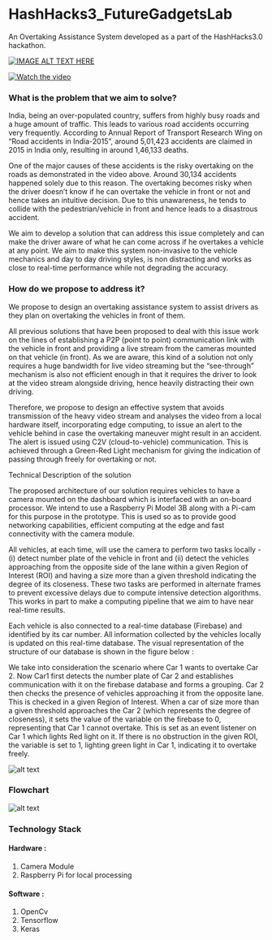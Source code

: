# HashHacks3_FutureGadgetsLab
An Overtaking Assistance System developed as a part of the HashHacks3.0 hackathon. 

[![IMAGE ALT TEXT HERE](https://img.youtube.com/vi/pbTPrBaxpX0/0.jpg)](https://www.youtube.com/watch?v=pbTPrBaxpX0)

[![Watch the video](https://raw.github.com/ishanijanveja/HashHacks3_FutureGadgetsLab/master/ressources/WebMole_Youtube_Video.png)](https://www.youtube.com/watch?v=pbTPrBaxpX0&feature=youtu.be)



### What is the problem that we aim to solve?

India, being an over-populated country, suffers from highly busy roads and a huge amount of traffic. This leads to various road accidents occurring very frequently. According to Annual Report of Transport Research Wing on “Road accidents in India-2015”, around 5,01,423 accidents are claimed in 2015 in India only, resulting in around 1,46,133 deaths. 

One of the major causes of these accidents is the risky overtaking on the roads as demonstrated in the video above. Around 30,134 accidents happened solely due to this reason. The overtaking becomes risky when the driver doesn’t know if he can overtake the vehicle in front or not and hence takes an intuitive decision. Due to this unawareness, he tends to collide with the pedestrian/vehicle in front and hence leads to a disastrous accident. 

We aim to develop a solution that can address this issue completely and can make the driver aware of what he can come across if he overtakes a vehicle at any point. We aim to make this system non-invasive to the vehicle mechanics and day to day driving styles, is non distracting and works as close to real-time performance while not degrading the accuracy.

### How do we propose to address it? 

We propose to design an overtaking assistance system to assist drivers as they plan on overtaking the vehicles in front of them. 

All previous solutions that have been proposed to deal with this issue work on the lines of establishing a P2P (point to point) communication link with the vehicle in front and providing a live stream from the cameras mounted on that vehicle (in front). As we are aware, this kind of a solution not only requires a huge bandwidth for live video streaming but the “see-through” mechanism is also not efficient enough in that it requires the driver to look at the video stream alongside driving, hence heavily distracting their own driving.

Therefore, we propose to design an effective system that avoids transmission of the heavy video stream and analyses the video from a local hardware itself, incorporating edge computing, to issue an alert to the vehicle behind in case the overtaking maneuver might result in an accident. The alert is issued using C2V (cloud-to-vehicle) communication. This is achieved through a Green-Red Light mechanism for giving the indication of passing through freely for overtaking or not.

Technical Description of the solution 

The proposed architecture of our solution requires vehicles to have a camera mounted on the dashboard which is interfaced with an on-board processor. We intend to use a Raspberry Pi Model 3B along with a Pi-cam for this purpose in the prototype. This is used so as to provide good networking capabilities, efficient computing at the edge and fast connectivity with the camera module.

All vehicles, at each time, will use the camera to perform two tasks locally - (i) detect number plate of the vehicle in front and (ii) detect the vehicles approaching from the opposite side of the lane within a given Region of Interest (ROI) and having a size more than a given threshold indicating the degree of its closeness. These two tasks are performed in alternate frames to prevent excessive delays due to compute intensive detection algorithms. This works in part to make a computing pipeline that we aim to have near real-time results.

Each vehicle is also connected to a real-time database (Firebase) and identified by its car number. All information collected by the vehicles locally is updated on this real-time database. The visual representation of the structure of our database is shown in the figure below :


We take into consideration the scenario where Car 1 wants to overtake Car 2. Now Car1 first detects the number plate of Car 2 and establishes communication with it on the firebase database and forms a grouping. Car 2 then checks the presence of vehicles approaching it from the opposite lane. This is checked in a given Region of Interest. When a car of size more than a given threshold approaches the Car 2 (which represents the degree of closeness), it sets the value of the variable on the firebase to 0, representing that Car 1 cannot overtake. This is set as an event listener on Car 1 which lights Red light on it. If there is no obstruction in the given ROI, the variable is set to 1, lighting green light in Car 1, indicating it to overtake freely. 

![alt text](https://github.com/ishanijanveja/HashHacks3_FutureGadgetsLab/blob/master/ex.png)

### Flowchart

![alt text](https://raw.githubusercontent.com/ishanijanveja/hashHacks3_FutureGadgetsLab/master/flow.png)

### Technology Stack 
#### Hardware :
1. Camera Module 
2. Raspberry Pi for local processing 

#### Software :
1. OpenCv
2. Tensorflow
3. Keras
